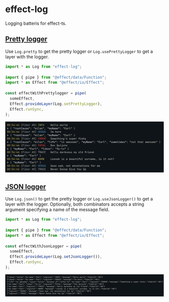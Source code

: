 # effect-log

Logging batteris for effect-ts.

## [Pretty logger](examples/pretty-logger.ts)

Use `Log.pretty` to get the pretty logger or `Log.usePrettyLogger` to
get a layer with the logger.

```typescript
import * as Log from "effect-log";

import { pipe } from "@effect/data/Function";
import * as Effect from "@effect/io/Effect";

const effectWithPrettylogger = pipe(
  someEffect,
  Effect.provideLayer(Log.setPrettyLogger),
  Effect.runSync,
);
```

![pretty](assets/pretty.png)

## [JSON logger](examples/json-logger.ts)

Use `Log.json()` to get the pretty logger or `Log.useJsonLogger()` to
get a layer with the logger. Optionally, both combinators accepts
a string argument specifying a name of the message field.

```typescript
import * as Log from "effect-log";

import { pipe } from "@effect/data/Function";
import * as Effect from "@effect/io/Effect";

const effectWithJsonLogger = pipe(
  someEffect,
  Effect.provideLayer(Log.setJsonLogger()),
  Effect.runSync,
);
```

![json](assets/json.png)
